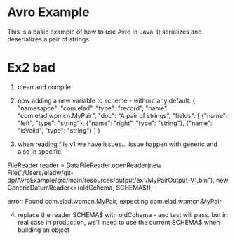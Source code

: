 Avro Example
============
This is a basic example of how to use Avro in Java. It serializes and deserializes a pair of strings.


Ex2 bad 
======
1. clean and compile
2. now adding a new variable to scheme - without any default.
{
    "namesapce": "com.elad",
    "type": "record",
    "name": "com.elad.wpmcn.MyPair",
    "doc": "A pair of strings",
    "fields": [
        {"name": "left", "type": "string"},
        {"name": "right", "type": "string"},
        {"name": "isValid", "type": "string"}
    ]
}

3. when reading file v1 we have issues...
issue happen with generic and also in specific. 

 FileReader<GenericRecord> reader = DataFileReader.openReader(new File("/Users/eladw/git-dp/AvroExample/src/main/resources/output/ex1/MyPairOutput-V1.bin"),
                new GenericDatumReader<>(oldCchema, SCHEMA$));
                
  error: Found com.elad.wpmcn.MyPair, expecting com.elad.wpmcn.MyPair
  


4. replace the reader SCHEMA$ with oldCchema - and test will pass.
but in real case in production, we'll need to use the current SCHEMA$ when building an  object
